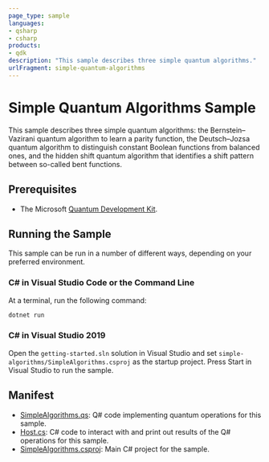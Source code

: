 ```yaml
---
page_type: sample
languages:
- qsharp
- csharp
products:
- qdk
description: "This sample describes three simple quantum algorithms."
urlFragment: simple-quantum-algorithms
---
```


# Simple Quantum Algorithms Sample #

This sample describes three simple quantum algorithms: the Bernstein–Vazirani quantum algorithm to learn a parity function, the Deutsch–Jozsa quantum algorithm to distinguish constant Boolean functions from balanced ones, and the hidden shift quantum algorithm that identifies a shift pattern between so-called bent functions. 

## Prerequisites ##

- The Microsoft [Quantum Development Kit](https://docs.microsoft.com/quantum/install-guide/).

## Running the Sample ##

This sample can be run in a number of different ways, depending on your preferred environment.

### C# in Visual Studio Code or the Command Line ###

At a terminal, run the following command:

```bash
dotnet run
```

### C# in Visual Studio 2019 ###

Open the `getting-started.sln` solution in Visual Studio and set `simple-algorithms/SimpleAlgorithms.csproj` as the startup project.
Press Start in Visual Studio to run the sample.

## Manifest ##

- [SimpleAlgorithms.qs](https://github.com/microsoft/quantum/tree/master/samples/getting-started/simple-algorithms/SimpleAlgorithms.qs): Q# code implementing quantum operations for this sample.
- [Host.cs](https://github.com/microsoft/quantum/tree/master/samples/getting-started/simple-algorithms/Host.cs): C# code to interact with and print out results of the Q# operations for this sample.
- [SimpleAlgorithms.csproj](https://github.com/microsoft/quantum/tree/master/samples/getting-started/simple-algorithms/SimpleAlgorithms.csproj): Main C# project for the sample.


